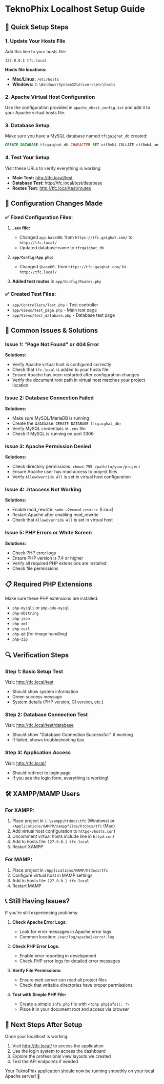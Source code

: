 # TeknoPhix Localhost Setup Guide

## 🚀 Quick Setup Steps

### 1. **Update Your Hosts File**
Add this line to your hosts file:
```
127.0.0.1 tfc.local
```

**Hosts file locations:**
- **Mac/Linux:** `/etc/hosts`
- **Windows:** `C:\Windows\System32\drivers\etc\hosts`

### 2. **Apache Virtual Host Configuration**
Use the configuration provided in `apache_vhost_config.txt` and add it to your Apache virtual hosts file.

### 3. **Database Setup**
Make sure you have a MySQL database named `tfcgaighat_db` created:
```sql
CREATE DATABASE tfcgaighat_db CHARACTER SET utf8mb4 COLLATE utf8mb4_unicode_ci;
```

### 4. **Test Your Setup**
Visit these URLs to verify everything is working:
- **Main Test:** http://tfc.local/test
- **Database Test:** http://tfc.local/test/database
- **Routes Test:** http://tfc.local/test/routes

## 🔧 Configuration Changes Made

### ✅ **Fixed Configuration Files:**

1. **`.env` file:**
   - Changed `app.baseURL` from `https://tfc.gaighat.com/` to `http://tfc.local/`
   - Updated database name to `tfcgaighat_db`

2. **`app/Config/App.php`:**
   - Changed `$baseURL` from `https://tfc.gaighat.com/` to `http://tfc.local/`

3. **Added test routes** in `app/Config/Routes.php`

### ✅ **Created Test Files:**
- `app/Controllers/Test.php` - Test controller
- `app/Views/test_page.php` - Main test page
- `app/Views/test_database.php` - Database test page

## 🐛 Common Issues & Solutions

### **Issue 1: "Page Not Found" or 404 Error**
**Solutions:**
- Verify Apache virtual host is configured correctly
- Check that `tfc.local` is added to your hosts file
- Ensure Apache has been restarted after configuration changes
- Verify the document root path in virtual host matches your project location

### **Issue 2: Database Connection Failed**
**Solutions:**
- Make sure MySQL/MariaDB is running
- Create the database: `CREATE DATABASE tfcgaighat_db;`
- Verify MySQL credentials in `.env` file
- Check if MySQL is running on port 3306

### **Issue 3: Apache Permission Denied**
**Solutions:**
- Check directory permissions: `chmod 755 /path/to/your/project`
- Ensure Apache user has read access to project files
- Verify `AllowOverride All` is set in virtual host configuration

### **Issue 4: .htaccess Not Working**
**Solutions:**
- Enable mod_rewrite: `sudo a2enmod rewrite` (Linux)
- Restart Apache after enabling mod_rewrite
- Check that `AllowOverride All` is set in virtual host

### **Issue 5: PHP Errors or White Screen**
**Solutions:**
- Check PHP error logs
- Ensure PHP version is 7.4 or higher
- Verify all required PHP extensions are installed
- Check file permissions

## 📋 **Required PHP Extensions**
Make sure these PHP extensions are installed:
- `php-mysqli` or `php-pdo-mysql`
- `php-mbstring`
- `php-json`
- `php-xml`
- `php-curl`
- `php-gd` (for image handling)
- `php-zip`

## 🔍 **Verification Steps**

### **Step 1: Basic Setup Test**
Visit: http://tfc.local/test
- Should show system information
- Green success message
- System details (PHP version, CI version, etc.)

### **Step 2: Database Connection Test**
Visit: http://tfc.local/test/database
- Should show "Database Connection Successful!" if working
- If failed, shows troubleshooting tips

### **Step 3: Application Access**
Visit: http://tfc.local/
- Should redirect to login page
- If you see the login form, everything is working!

## 🛠️ **XAMPP/MAMP Users**

### **For XAMPP:**
1. Place project in `C:\xampp\htdocs\tfc` (Windows) or `/Applications/XAMPP/xamppfiles/htdocs/tfc` (Mac)
2. Add virtual host configuration to `httpd-vhosts.conf`
3. Uncomment virtual hosts include line in `httpd.conf`
4. Add to hosts file: `127.0.0.1 tfc.local`
5. Restart XAMPP

### **For MAMP:**
1. Place project in `/Applications/MAMP/htdocs/tfc`
2. Configure virtual host in MAMP settings
3. Add to hosts file: `127.0.0.1 tfc.local`
4. Restart MAMP

## 📞 **Still Having Issues?**

If you're still experiencing problems:

1. **Check Apache Error Logs:**
   - Look for error messages in Apache error logs
   - Common location: `/var/log/apache2/error.log`

2. **Check PHP Error Logs:**
   - Enable error reporting in development
   - Check PHP error logs for detailed error messages

3. **Verify File Permissions:**
   - Ensure web server can read all project files
   - Check that writable directories have proper permissions

4. **Test with Simple PHP File:**
   - Create a simple `info.php` file with `<?php phpinfo(); ?>`
   - Place it in your document root and access via browser

## 🎯 **Next Steps After Setup**

Once your localhost is working:
1. Visit http://tfc.local/ to access the application
2. Use the login system to access the dashboard
3. Explore the professional view layouts we created
4. Test the API endpoints if needed

Your TeknoPhix application should now be running smoothly on your local Apache server! 🚀
